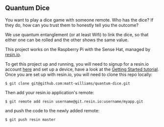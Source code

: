 ## Quantum Dice

You want to play a dice game with someone remote.  Who has the dice?  If they do, how can you trust them to honestly tell you the outcome?

We use quantum entanglement (or at least Wifi) to link the dice, so that either one can be rolled and the other shows the same value.

This project works on the Raspberry Pi with the Sense Hat, managed by [resin.io][resin-link].

To get this project up and running, you will need to signup for a resin.io account [here][signup-page] and set up a device, have a look at the [Getting Started tutorial][gettingStarted-link]. Once you are set up with resin.io, you will need to clone this repo locally:
```
$ git clone git@github.com:matt-williams/quantum-dice.git
```
Then add your resin.io application's remote:
```
$ git remote add resin username@git.resin.io:username/myapp.git
```
and push the code to the newly added remote:
```
$ git push resin master
```

[resin-link]:https://resin.io/
[signup-page]:https://dashboard.resin.io/signup
[gettingStarted-link]:http://docs.resin.io/#/pages/installing/gettingStarted.md
